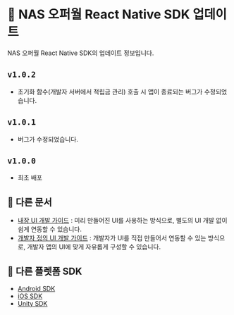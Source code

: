 # 📝 NAS 오퍼월 React Native SDK 업데이트
NAS 오퍼월 React Native SDK의 업데이트 정보입니다.

## `v1.0.2`
  - 초기화 함수(개발자 서버에서 적립금 관리) 호출 시 앱이 종료되는 버그가 수정되었습니다.

## `v1.0.1`
  - 버그가 수정되었습니다.

## `v1.0.0`
  - 최초 배포

## 📖 다른 문서
- [내장 UI 개발 가이드](Guide.Embed.md) : 미리 만들어진 UI를 사용하는 방식으로, 별도의 UI 개발 없이 쉽게 연동할 수 있습니다.
- [개발자 정의 UI 개발 가이드](Guide.Custom.md) : 개발자가 UI를 직접 만들어서 연동할 수 있는 방식으로, 개발자 앱의 UI에 맞게 자유롭게 구성할 수 있습니다.

## 🔗 다른 플렛폼 SDK
- [Android SDK](https://github.com/mafin-global/nas-offerwall-android)
- [iOS SDK](https://github.com/mafin-global/nas-offerwall-ios)
- [Unity SDK](https://github.com/mafin-global/nas-offerwall-unity)
